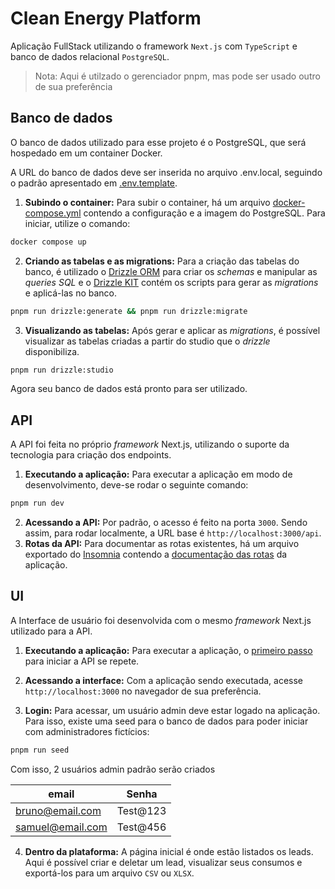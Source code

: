 # Clean Energy Platform

Aplicação FullStack utilizando o framework `Next.js` com `TypeScript` e banco de dados relacional `PostgreSQL`.

> Nota: Aqui é utilzado o gerenciador pnpm, mas pode ser usado outro de sua preferência

## Banco de dados

O banco de dados utilizado para esse projeto é o PostgreSQL, que será hospedado em um container Docker.

A URL do banco de dados deve ser inserida no arquivo .env.local, seguindo o padrão apresentado em [.env.template](./.env.template).

1. **Subindo o container:** Para subir o container, há um arquivo [docker-compose.yml](./docker-compose.yml) contendo a configuração e a imagem do PostgreSQL. Para iniciar, utilize o comando:

```bash
docker compose up
```

2. **Criando as tabelas e as migrations:** Para a criação das tabelas do banco, é utilizado o [Drizzle ORM](https://orm.drizzle.team/) para criar os _schemas_ e manipular as _queries SQL_ e o [Drizzle KIT](https://orm.drizzle.team/docs/kit-overview) contém os scripts para gerar as _migrations_ e aplicá-las no banco.

```bash
pnpm run drizzle:generate && pnpm run drizzle:migrate
```

3. **Visualizando as tabelas:** Após gerar e aplicar as _migrations_, é possível visualizar as tabelas criadas a partir do studio que o _drizzle_ disponibiliza.

```bash
pnpm run drizzle:studio
```

Agora seu banco de dados está pronto para ser utilizado.

## API

A API foi feita no próprio _framework_ Next.js, utilizando o suporte da tecnologia para criação dos endpoints.

1. **Executando a aplicação:** Para executar a aplicação em modo de desenvolvimento, deve-se rodar o seguinte comando:

```bash
pnpm run dev
```

2. **Acessando a API:** Por padrão, o acesso é feito na porta `3000`. Sendo assim, para rodar localmente, a URL base é `http://localhost:3000/api`.
3. **Rotas da API:** Para documentar as rotas existentes, há um arquivo exportado do [Insomnia](https://insomnia.rest/) contendo a [documentação das rotas](./docs/Insomnia_requests.json) da aplicação.

## UI

A Interface de usuário foi desenvolvida com o mesmo _framework_ Next.js utilizado para a API.

1. **Executando a aplicação:** Para executar a aplicação, o [primeiro passo](#api) para iniciar a API se repete.

2. **Acessando a interface:** Com a aplicação sendo executada, acesse `http://localhost:3000` no navegador de sua preferência.

3. **Login:** Para acessar, um usuário admin deve estar logado na aplicação. Para isso, existe uma seed para o banco de dados para poder iniciar com administradores fictícios:

```bash
pnpm run seed
```

Com isso, 2 usuários admin padrão serão criados

| email            | Senha    |
| ---------------- | -------- |
| bruno@email.com  | Test@123 |
| samuel@email.com | Test@456 |

4. **Dentro da plataforma:** A página inicial é onde estão listados os leads. Aqui é possível criar e deletar um lead, visualizar seus consumos e exportá-los para um arquivo `CSV` ou `XLSX`.
